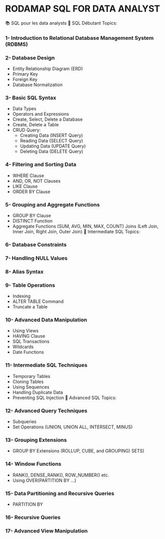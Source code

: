 

# RODAMAP SQL FOR DATA ANALYST
📚 SQL pour les data analysts
📕 SQL Débutant
Topics:
### 1-	Introduction to Relational Database Management System (RDBMS)
### 2- Database Design
- Entity Relationship Diagram (ERD)
- Primary Key
- Foreign Key
- Database Normalization
### 3-	Basic SQL Syntax
- Data Types
- Operators and Expressions
- Create, Select, Delete a Database
- Create, Delete a Table
- CRUD Query:
  - Creating Data (INSERT Query)
  - Reading Data (SELECT Query)
  - Updating Data (UPDATE Query)
  - Deleting Data (DELETE Query)
### 4-	Filtering and Sorting Data
- WHERE Clause
- AND, OR, NOT Clauses
- LIKE Clause
- ORDER BY Clause
### 5-	Grouping and Aggregate Functions
- GROUP BY Clause
- DISTINCT Function
- Aggregate Functions (SUM, AVG, MIN, MAX, COUNT) Joins (Left Join, Inner Join, Right Join, Outer Join)
📗 Intermediate SQL
Topics:
### 6-	Database Constraints
### 7-	Handling NULL Values
### 8-	Alias Syntax
### 9-	Table Operations
- Indexing
- ALTER TABLE Command
- Truncate a Table
### 10-	Advanced Data Manipulation
- Using Views
- HAVING Clause
- SQL Transactions
- Wildcards
- Date Functions
### 11-	Intermediate SQL Techniques
- Temporary Tables
- Cloning Tables
- Using Sequences
- Handling Duplicate Data
- Preventing SQL Injection
📘 Advanced SQL
Topics:
### 12-	Advanced Query Techniques
- Subqueries
- Set Operations (UNION, UNION ALL, INTERSECT, MINUS)
### 13-	Grouping Extensions
- GROUP BY Extensions (ROLLUP, CUBE, and GROUPING) SETS)
### 14-	Window Functions
- RANK(), DENSE_RANK(), ROW_NUMBER() etc.
- Using OVER(PARTITION BY ...)
### 15-	Data Partitioning and Recursive Queries
- PARTITION BY
### 16-	Recursive Queries
### 17-	Advanced View Manipulation
